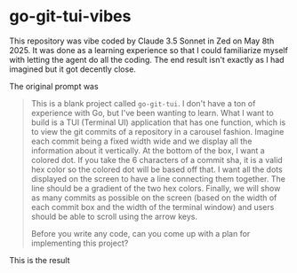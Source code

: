 # go-git-tui-vibes

This repository was vibe coded by Claude 3.5 Sonnet in Zed on May 8th 2025. It was done as a learning experience so that I could familiarize myself with letting the agent do all the coding. The end result isn't exactly as I had imagined but it got decently close.

The original prompt was

> This is a blank project called `go-git-tui`. I don't have a ton of experience
> with Go, but I've been wanting to learn. What I want to build is a TUI (Terminal UI) application that has one function, which is to view the git
> commits of a repository in a carousel fashion. Imagine each commit being a fixed width wide and we display all the information about it vertically.
> At the bottom of the box, I want a colored dot. If you take the 6 characters of a commit sha, it is a valid hex color so the colored dot will be
> based off that. I want all the dots displayed on the screen to have a line connecting them together. The line should be a gradient of the two hex
> colors. Finally, we will show as many commits as possible on the screen (based on the width of each commit box and the width of the terminal window)
> and users should be able to scroll using the arrow keys.
>
>Before you write any code, can you come up with a plan for implementing this project?

This is the result
